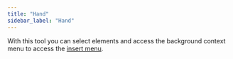 ```yaml
---
title: "Hand"
sidebar_label: "Hand"
---
```



With this tool you can select elements and access the background context menu to access the [insert menu](../insert).
